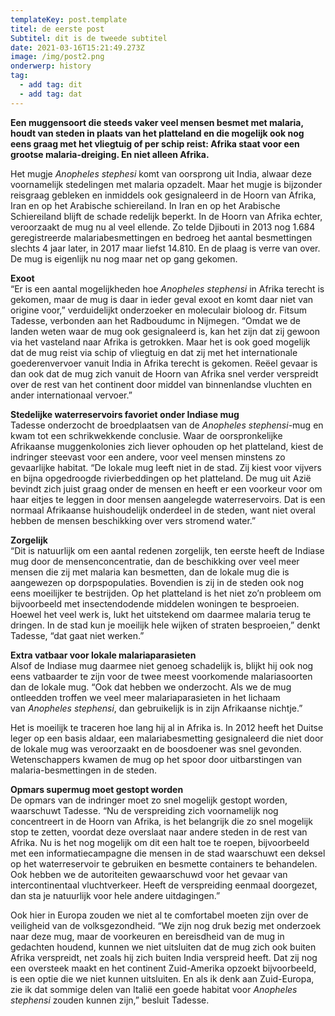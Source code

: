 ```yaml
---
templateKey: post.template
titel: de eerste post
Subtitel: dit is de tweede subtitel
date: 2021-03-16T15:21:49.273Z
image: /img/post2.png
onderwerp: history
tag:
  - add tag: dit
  - add tag: dat
---
```

**Een muggensoort die steeds vaker veel mensen besmet met malaria, houdt van steden in plaats van het platteland en die mogelijk ook nog eens graag met het vliegtuig of per schip reist: Afrika staat voor een grootse malaria-dreiging. En niet alleen Afrika.**

Het mugje *Anopheles stephesi* komt van oorsprong uit India, alwaar deze voornamelijk stedelingen met malaria opzadelt. Maar het mugje is bijzonder reisgraag gebleken en inmiddels ook gesignaleerd in de Hoorn van Afrika, Iran en op het Arabische schiereiland. In Iran en op het Arabische Schiereiland blijft de schade redelijk beperkt. In de Hoorn van Afrika echter, veroorzaakt de mug nu al veel ellende. Zo telde Djibouti in 2013 nog 1.684 geregistreerde malariabesmettingen en bedroeg het aantal besmettingen slechts 4 jaar later, in 2017 maar liefst 14.810. En de plaag is verre van over. De mug is eigenlijk nu nog maar net op gang gekomen.

**Exoot**\
“Er is een aantal mogelijkheden hoe *Anopheles stephensi* in Afrika terecht is gekomen, maar de mug is daar in ieder geval exoot en komt daar niet van origine voor,” verduidelijkt onderzoeker en moleculair bioloog dr. Fitsum Tadesse, verbonden aan het Radboudumc in Nijmegen. “Omdat we de landen weten waar de mug ook gesignaleerd is, kan het zijn dat zij gewoon via het vasteland naar Afrika is getrokken. Maar het is ook goed mogelijk dat de mug reist via schip of vliegtuig en dat zij met het internationale goederenvervoer vanuit India in Afrika terecht is gekomen. Reëel gevaar is dan ook dat de mug zich vanuit de Hoorn van Afrika snel verder verspreidt over de rest van het continent door middel van binnenlandse vluchten en ander internationaal vervoer.”



**Stedelijke waterreservoirs favoriet onder Indiase mug**\
Tadesse onderzocht de broedplaatsen van de *Anopheles stephensi*-mug en kwam tot een schrikwekkende conclusie. Waar de oorspronkelijke Afrikaanse muggenkolonies zich liever ophouden op het platteland, kiest de indringer steevast voor een andere, voor veel mensen minstens zo gevaarlijke habitat. “De lokale mug leeft niet in de stad. Zij kiest voor vijvers en bijna opgedroogde rivierbeddingen op het platteland. De mug uit Azië bevindt zich juist graag onder de mensen en heeft er een voorkeur voor om haar eitjes te leggen in door mensen aangelegde waterreservoirs. Dat is een normaal Afrikaanse huishoudelijk onderdeel in de steden, want niet overal hebben de mensen beschikking over vers stromend water.”

**Zorgelijk**\
“Dit is natuurlijk om een aantal redenen zorgelijk, ten eerste heeft de Indiase mug door de mensenconcentratie, dan de beschikking over veel meer mensen die zij met malaria kan besmetten, dan de lokale mug die is aangewezen op dorpspopulaties. Bovendien is zij in de steden ook nog eens moeilijker te bestrijden. Op het platteland is het niet zo’n probleem om bijvoorbeeld met insectendodende middelen woningen te besproeien. Hoewel het veel werk is, lukt het uitstekend om daarmee malaria terug te dringen. In de stad kun je moeilijk hele wijken of straten besproeien,” denkt Tadesse, “dat gaat niet werken.”

**Extra vatbaar voor lokale malariaparasieten**\
Alsof de Indiase mug daarmee niet genoeg schadelijk is, blijkt hij ook nog eens vatbaarder te zijn voor de twee meest voorkomende malariasoorten dan de lokale mug. “Ook dat hebben we onderzocht. Als we de mug ontleedden troffen we veel meer malariaparasieten in het lichaam van *Anopheles stephensi*, dan gebruikelijk is in zijn Afrikaanse nichtje.”



Het is moeilijk te traceren hoe lang hij al in Afrika is. In 2012 heeft het Duitse leger op een basis aldaar, een malariabesmetting gesignaleerd die niet door de lokale mug was veroorzaakt en de boosdoener was snel gevonden. Wetenschappers kwamen de mug op het spoor door uitbarstingen van malaria-besmettingen in de steden.

**Opmars supermug moet gestopt worden**\
De opmars van de indringer moet zo snel mogelijk gestopt worden, waarschuwt Tadesse. “Nu de verspreiding zich voornamelijk nog concentreert in de Hoorn van Afrika, is het belangrijk die zo snel mogelijk stop te zetten, voordat deze overslaat naar andere steden in de rest van Afrika. Nu is het nog mogelijk om dit een halt toe te roepen, bijvoorbeeld met een informatiecampagne die mensen in de stad waarschuwt een deksel op het waterreservoir te gebruiken en besmette containers te behandelen. Ook hebben we de autoriteiten gewaarschuwd voor het gevaar van intercontinentaal vluchtverkeer. Heeft de verspreiding eenmaal doorgezet, dan sta je natuurlijk voor hele andere uitdagingen.”

Ook hier in Europa zouden we niet al te comfortabel moeten zijn over de veiligheid van de volksgezondheid. “We zijn nog druk bezig met onderzoek naar deze mug, maar de voorkeuren en bereisdheid van de mug in gedachten houdend, kunnen we niet uitsluiten dat de mug zich ook buiten Afrika verspreidt, net zoals hij zich buiten India verspreid heeft. Dat zij nog een oversteek maakt en het continent Zuid-Amerika opzoekt bijvoorbeeld, is een optie die we niet kunnen uitsluiten. En als ik denk aan Zuid-Europa, zie ik dat sommige delen van Italië een goede habitat voor *Anopheles stephensi* zouden kunnen zijn,” besluit Tadesse.